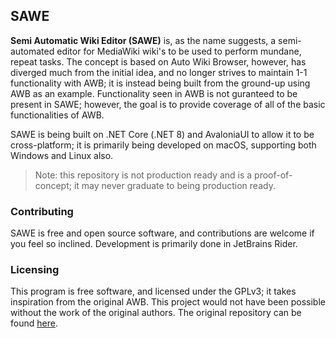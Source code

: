 ## SAWE
**Semi Automatic Wiki Editor (SAWE)** is, as the name suggests, a semi-automated editor for MediaWiki wiki's to be used to perform mundane, repeat tasks. 
The concept is based on Auto Wiki Browser, however, has diverged much from the initial idea, and no longer strives to maintain 1-1 functionality with AWB; it is instead being built 
from the ground-up using AWB as an example. Functionality seen in AWB is not guranteed to be present in SAWE; however, the goal is to provide coverage of all of the basic functionalities of AWB.

SAWE is being built on .NET Core (.NET 8) and AvaloniaUI to allow it to be cross-platform; it is primarily being developed on macOS, supporting both Windows and Linux also.

> Note: this repository is not production ready and is a proof-of-concept; it may never graduate to being production ready. 

### Contributing 
SAWE is free and open source software, and contributions are welcome if you feel so inclined. Development is primarily done in JetBrains Rider.

### Licensing
This program is free software, and licensed under the GPLv3; it takes inspiration from the original AWB.
This project would not have been possible without the work of the original authors. The original repository can be found [here](https://sourceforge.net/p/autowikibrowser/code/HEAD/tree/AWB/AWB/).
